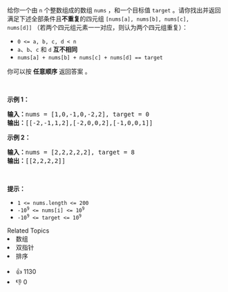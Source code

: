 <p>给你一个由 <code>n</code> 个整数组成的数组&nbsp;<code>nums</code> ，和一个目标值 <code>target</code> 。请你找出并返回满足下述全部条件且<strong>不重复</strong>的四元组&nbsp;<code>[nums[a], nums[b], nums[c], nums[d]]</code>&nbsp;（若两个四元组元素一一对应，则认为两个四元组重复）：</p>

<ul>
	<li><code>0 &lt;= a, b, c, d&nbsp;&lt; n</code></li>
	<li><code>a</code>、<code>b</code>、<code>c</code> 和 <code>d</code> <strong>互不相同</strong></li>
	<li><code>nums[a] + nums[b] + nums[c] + nums[d] == target</code></li>
</ul>

<p>你可以按 <strong>任意顺序</strong> 返回答案 。</p>

<p>&nbsp;</p>

<p><strong>示例 1：</strong></p>

<pre>
<strong>输入：</strong>nums = [1,0,-1,0,-2,2], target = 0
<strong>输出：</strong>[[-2,-1,1,2],[-2,0,0,2],[-1,0,0,1]]
</pre>

<p><strong>示例 2：</strong></p>

<pre>
<strong>输入：</strong>nums = [2,2,2,2,2], target = 8
<strong>输出：</strong>[[2,2,2,2]]
</pre>

<p>&nbsp;</p>

<p><strong>提示：</strong></p>

<ul>
	<li><code>1 &lt;= nums.length &lt;= 200</code></li>
	<li><code>-10<sup>9</sup> &lt;= nums[i] &lt;= 10<sup>9</sup></code></li>
	<li><code>-10<sup>9</sup> &lt;= target &lt;= 10<sup>9</sup></code></li>
</ul>
<div><div>Related Topics</div><div><li>数组</li><li>双指针</li><li>排序</li></div></div><br><div><li>👍 1130</li><li>👎 0</li></div>